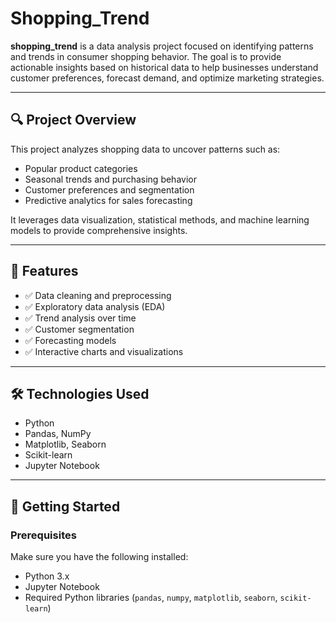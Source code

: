 # Shopping_Trend

**shopping_trend** is a data analysis project focused on identifying patterns and trends in consumer shopping behavior. The goal is to provide actionable insights based on historical data to help businesses understand customer preferences, forecast demand, and optimize marketing strategies.

---

## 🔍 Project Overview

This project analyzes shopping data to uncover patterns such as:
- Popular product categories
- Seasonal trends and purchasing behavior
- Customer preferences and segmentation
- Predictive analytics for sales forecasting

It leverages data visualization, statistical methods, and machine learning models to provide comprehensive insights.

---

## 📂 Features

- ✅ Data cleaning and preprocessing  
- ✅ Exploratory data analysis (EDA)  
- ✅ Trend analysis over time  
- ✅ Customer segmentation  
- ✅ Forecasting models  
- ✅ Interactive charts and visualizations

---

## 🛠 Technologies Used

- Python  
- Pandas, NumPy  
- Matplotlib, Seaborn  
- Scikit-learn  
- Jupyter Notebook

---

## 🚀 Getting Started

### Prerequisites
Make sure you have the following installed:
- Python 3.x
- Jupyter Notebook
- Required Python libraries (`pandas`, `numpy`, `matplotlib`, `seaborn`, `scikit-learn`)


